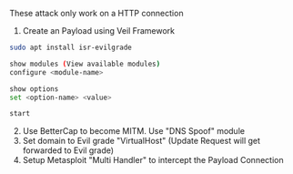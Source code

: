 These attack only work on a HTTP connection

1. Create an Payload using Veil Framework

````bash
sudo apt install isr-evilgrade

show modules (View available modules)
configure <module-name>

show options
set <option-name> <value>

start
````

2. Use BetterCap to become MITM. Use "DNS Spoof" module
3. Set domain to Evil grade "VirtualHost" (Update Request will get forwarded to Evil grade)
4. Setup Metasploit "Multi Handler" to intercept the Payload Connection

